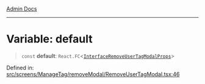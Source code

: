 [Admin Docs](/)

***

# Variable: default

> `const` **default**: `React.FC`\<[`InterfaceRemoveUserTagModalProps`](screens\ManageTag\removeModal\RemoveUserTagModal\README\interfaces\InterfaceRemoveUserTagModalProps.md)\>

Defined in: [src/screens/ManageTag/removeModal/RemoveUserTagModal.tsx:46](https://github.com/PalisadoesFoundation/talawa-admin/blob/main/src/screens/ManageTag/removeModal/RemoveUserTagModal.tsx#L46)
